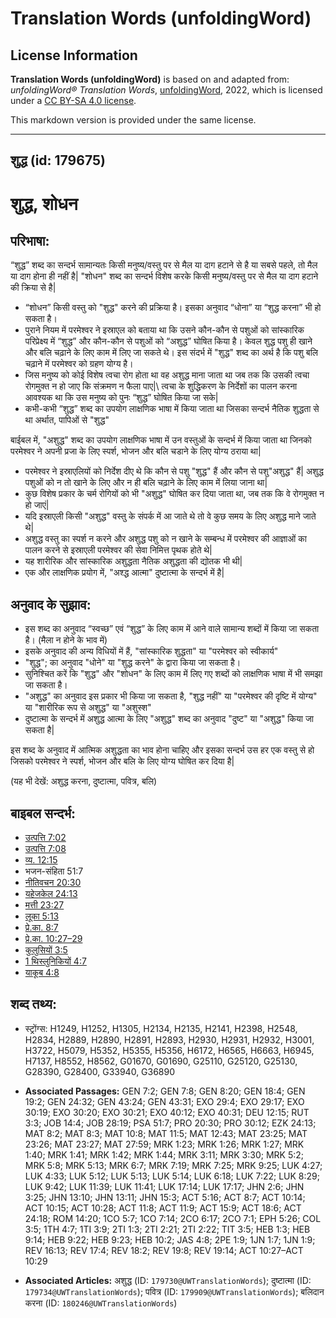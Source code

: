 # Translation Words (unfoldingWord)

## License Information

**Translation Words (unfoldingWord)** is based on and adapted from: _unfoldingWord® Translation Words_, [unfoldingWord](https://unfoldingword.org/utw), 2022, which is licensed under a [CC BY-SA 4.0 license](https://creativecommons.org/licenses/by-sa/4.0/legalcode.en).

This markdown version is provided under the same license.



--------------------------------

## शुद्ध (id: 179675)

शुद्ध, शोधन
===========

परिभाषा:
--------

“शुद्ध” शब्द का सन्दर्भ सामान्यतः किसी मनुष्य/वस्तु पर से मैल या दाग हटाने से है या सबसे पहले, तो मैल या दाग होना ही नहीं है\| "शोधन" शब्द का सन्दर्भ विशेष करके किसी मनुष्य/वस्तु पर से मैल या दाग हटाने की क्रिया से है\|

* “शोधन” किसी वस्तु को "शुद्ध" करने की प्रक्रिया है। इसका अनुवाद “धोना” या “शुद्ध करना” भी हो सकता है।
* पुराने नियम में परमेश्वर ने इस्राएल को बताया था कि उसने कौन\-कौन से पशुओं को सांस्कारिक परिप्रेक्ष्य में “शुद्ध” और कौन\-कौन से पशुओं को “अशुद्ध” घोषित किया है। केवल शुद्ध पशु ही खाने और बलि चढ़ाने के लिए काम में लिए जा सकते थे। इस संदर्भ में "शुद्ध" शब्द का अर्थ है कि पशु बलि चढ़ाने में परमेश्वर को ग्रहण योग्य है।
* जिस मनुष्य को कोई विशेष त्वचा रोग होता था वह अशुद्ध माना जाता था जब तक कि उसकी त्वचा रोगमुक्त न हो जाए कि संक्रमण न फैला पाए\|\\ त्वचा के शुद्धिकरण के निर्देशों का पालन करना आवश्यक था कि उस मनुष्य को पुनः “शुद्ध” घोषित किया जा सके\|
* कभी\-कभी “शुद्ध” शब्द का उपयोग लाक्षणिक भाषा में किया जाता था जिसका सन्दर्भ नैतिक शुद्धता से था अर्थात, पापिओं से "शुद्ध"

बाईबल में, "अशुद्ध" शब्द का उपयोग लाक्षणिक भाषा में उन वस्तुओं के सन्दर्भ में किया जाता था जिनको परमेश्वर ने अपनी प्रजा के लिए स्पर्श, भोजन और बलि चडाने के लिए योग्य ठराया था\|

* परमेश्वर ने इस्राएलियों को निर्देश दीए थे कि कौन से पशु "शुद्ध" हैं और कौन से पशु"अशुद्ध" हैं\| अशुद्ध पशुओं को न तो खाने के लिए और न ही बलि चढ़ाने के लिए काम में लिया जाना था\|
* कुछ विशेष प्रकार के चर्म रोगियों को भी "अशुद्ध" घोषित कर दिया जाता था, जब तक कि वे रोगमुक्त न हो जाएं\|
* यदि इस्राएली किसी "अशुद्ध" वस्तु के संपर्क में आ जाते थे तो वे कुछ समय के लिए अशुद्ध माने जाते थे\|
* अशुद्ध वस्तु का स्पर्श न करने और अशुद्ध पशु को न खाने के सम्बन्ध में परमेश्वर की आज्ञाओं का पालन करने से इस्राएली परमेश्वर की सेवा निमित्त पृथक होते थे\|
* यह शारीरिक और सांस्कारिक अशुद्धता नैतिक अशुद्धता की द्योतक भी थी\|
* एक और लाक्षणिक प्रयोग में, "अश्द्ध आत्मा" दुष्टात्मा के सन्दर्भ में है\|

अनुवाद के सुझाव:
----------------

* इस शब्द का अनुवाद “स्वच्छ” एवं “शुद्ध” के लिए काम में आने वाले सामान्य शब्दों में किया जा सकता है। (मैला न होने के भाव में)
* इसके अनुवाद की अन्य विधियों में हैं, "सांस्कारिक शुद्धता" या "परमेश्वर को स्वीकार्य"
* "शुद्ध"; का अनुवाद "धोने" या "शुद्ध करने" के द्वारा किया जा सकता है।
* सुनिश्चित करें कि "शुद्ध" और "शोधन" के लिए काम में लिए गए शब्दों को लाक्षणिक भाषा में भी समझा जा सकता है।
* "अशुद्ध" का अनुवाद इस प्रकार भी किया जा सकता है, "शुद्ध नहीं" या "परमेश्वर की दृष्टि में योग्य" या "शारीरिक रूप से अशुद्ध" या "अशुस्श"
* दुष्टात्मा के सन्दर्भ में अशुद्ध आत्मा के लिए "अशुद्ध" शब्द का अनुवाद "दुष्ट" या "अशुद्ध" किया जा सकता है\|

इस शब्द के अनुवाद में आत्मिक अशुद्धता का भाव होना चाहिए और इसका सन्दर्भ उस हर एक वस्तु से हो जिसको परमेश्वर ने स्पर्श, भोजन और बलि के लिए योग्य घोषित कर दिया है\|

(यह भी देखें: अशुद्ध करना, दुष्टात्मा, पवित्र, बलि)

बाइबल सन्दर्भ:
--------------

* [उत्पत्ति 7:02](https://ref.ly/Gen7:2)
* [उत्पत्ति 7:08](https://ref.ly/Gen7:8)
* [व्य. 12:15](https://ref.ly/Deut12:15)
* भजन\-संहिता 51:7
* [नीतिवचन 20:30](https://ref.ly/Prov20:30)
* [यहेजकेल 24:13](https://ref.ly/Ezek24:13)
* [मत्ती 23:27](https://ref.ly/Matt23:27)
* [लूका 5:13](https://ref.ly/Luke5:13)
* [प्रे.का. 8:7](https://ref.ly/Acts8:7)
* [प्रे.का. 10:27–29](https://ref.ly/Acts10:27-Acts10:29)
* [कुलुसियों 3:5](https://ref.ly/Col3:5)
* [1 थिस्लुनिकियों 4:7](https://ref.ly/1Thess0:0)
* [याकूब 4:8](https://ref.ly/Jas4:8)

शब्द तथ्य:
----------

* स्ट्रोंग्स: H1249, H1252, H1305, H2134, H2135, H2141, H2398, H2548, H2834, H2889, H2890, H2891, H2893, H2930, H2931, H2932, H3001, H3722, H5079, H5352, H5355, H5356, H6172, H6565, H6663, H6945, H7137, H8552, H8562, G01670, G01690, G25110, G25120, G25130, G28390, G28400, G33940, G36890

* **Associated Passages:** GEN 7:2; GEN 7:8; GEN 8:20; GEN 18:4; GEN 19:2; GEN 24:32; GEN 43:24; GEN 43:31; EXO 29:4; EXO 29:17; EXO 30:19; EXO 30:20; EXO 30:21; EXO 40:12; EXO 40:31; DEU 12:15; RUT 3:3; JOB 14:4; JOB 28:19; PSA 51:7; PRO 20:30; PRO 30:12; EZK 24:13; MAT 8:2; MAT 8:3; MAT 10:8; MAT 11:5; MAT 12:43; MAT 23:25; MAT 23:26; MAT 23:27; MAT 27:59; MRK 1:23; MRK 1:26; MRK 1:27; MRK 1:40; MRK 1:41; MRK 1:42; MRK 1:44; MRK 3:11; MRK 3:30; MRK 5:2; MRK 5:8; MRK 5:13; MRK 6:7; MRK 7:19; MRK 7:25; MRK 9:25; LUK 4:27; LUK 4:33; LUK 5:12; LUK 5:13; LUK 5:14; LUK 6:18; LUK 7:22; LUK 8:29; LUK 9:42; LUK 11:39; LUK 11:41; LUK 17:14; LUK 17:17; JHN 2:6; JHN 3:25; JHN 13:10; JHN 13:11; JHN 15:3; ACT 5:16; ACT 8:7; ACT 10:14; ACT 10:15; ACT 10:28; ACT 11:8; ACT 11:9; ACT 15:9; ACT 18:6; ACT 24:18; ROM 14:20; 1CO 5:7; 1CO 7:14; 2CO 6:17; 2CO 7:1; EPH 5:26; COL 3:5; 1TH 4:7; 1TI 3:9; 2TI 1:3; 2TI 2:21; 2TI 2:22; TIT 3:5; HEB 1:3; HEB 9:14; HEB 9:22; HEB 9:23; HEB 10:2; JAS 4:8; 2PE 1:9; 1JN 1:7; 1JN 1:9; REV 16:13; REV 17:4; REV 18:2; REV 19:8; REV 19:14; ACT 10:27–ACT 10:29
* **Associated Articles:** अशुद्ध (ID: `179730@UWTranslationWords`); दुष्टात्मा (ID: `179734@UWTranslationWords`); पवित्र (ID: `179909@UWTranslationWords`); बलिदान करना (ID: `180246@UWTranslationWords`)

